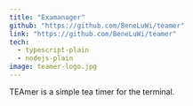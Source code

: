```yaml
---
title: "Examanager"
github: "https://github.com/BeneLuWi/teamer"
link: "https://github.com/BeneLuWi/teamer"
tech:
  - typescript-plain
  - nodejs-plain
image: teamer-logo.jpg
---
```


TEAmer is a simple tea timer for the terminal.
